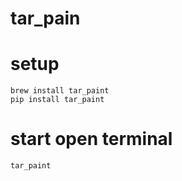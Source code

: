 # tar_pain

# setup
    brew install tar_paint
    pip install tar_paint
# start open terminal
    tar_paint